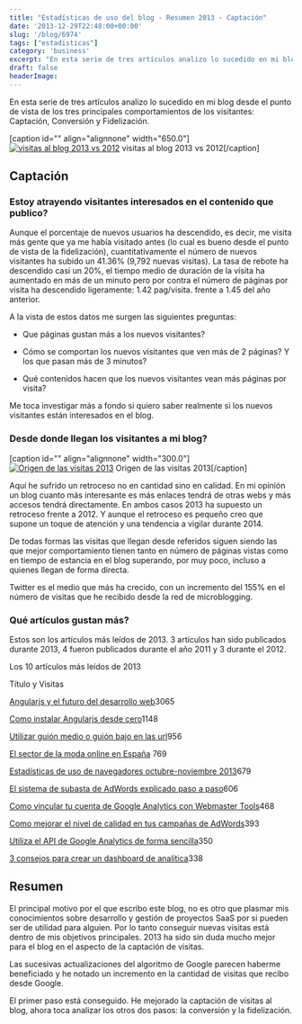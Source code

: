 ```yaml
---
title: "Estadísticas de uso del blog - Resumen 2013 - Captación"
date: '2013-12-29T22:48:00+00:00'
slug: '/blog/6974'
tags: ["estadisticas"]
category: 'business'
excerpt: "En esta serie de tres artículos analizo lo sucedido en mi blog desde el punto de vista de los tres principales comportamientos de los visitantes: Captación, Conversión y Fidelización."
draft: false
headerImage:
---
```

En esta serie de tres artículos analizo lo sucedido en mi blog desde el punto de vista de los tres principales comportamientos de los visitantes: Captación, Conversión y Fidelización.

 [caption id="" align="alignnone" width="650.0"][![visitas al blog 2013 vs 2012](http://static1.squarespace.com/static/5303797ae4b0c6ad9e43f072/5303ce80e4b0400995a883d6/5303cf59e4b0400995a88cc3/1392758856513/visits_2013-650x156.png)](http://static.squarespace.com/static/5303797ae4b0c6ad9e43f072/5303ce80e4b0400995a883d6/5303cf59e4b0400995a88cc0/1392758617514/visits_2013.png?format=original) visitas al blog 2013 vs 2012[/caption]
## Captación

### Estoy atrayendo visitantes interesados en el contenido que publico?

Aunque el porcentaje de nuevos usuarios ha descendido, es decir, me visita más gente que ya me había visitado antes (lo cual es bueno desde el punto de vista de la fidelización), cuantitativamente el número de nuevos visitantes ha subido un 41.36% (9,792 nuevas visitas). La tasa de rebote ha descendido casi un 20%, el tiempo medio de duración de la visita ha aumentado en más de un minuto pero por contra el número de páginas por visita ha descendido ligeramente: 1.42 pag/visita. frente a 1.45 del año anterior.

A la vista de estos datos me surgen las siguientes preguntas:

- Que páginas gustan más a los nuevos visitantes?

- Cómo se comportan los nuevos visitantes que ven más de 2 páginas? Y los que pasan más de 3 minutos?

- Qué contenidos hacen que los nuevos visitantes vean más páginas por visita?

Me toca investigar más a fondo si quiero saber realmente si los nuevos visitantes están interesados en el blog.

### Desde donde llegan los visitantes a mi blog?
 [caption id="" align="alignnone" width="300.0"][![Origen de las visitas 2013](http://static1.squarespace.com/static/5303797ae4b0c6ad9e43f072/5303ce80e4b0400995a883d6/5303cf5ae4b0400995a88cc9/1392758856352/traffic_source-300x232.png)](http://static.squarespace.com/static/5303797ae4b0c6ad9e43f072/5303ce80e4b0400995a883d6/5303cf59e4b0400995a88cc6/1392758617918/traffic_source.png?format=original) Origen de las visitas 2013[/caption]

Aquí he sufrido un retroceso no en cantidad sino en calidad. En mi opinión un blog cuanto más interesante es más enlaces tendrá de otras webs y más accesos tendrá directamente. En ambos casos 2013 ha supuesto un retroceso frente a 2012. Y aunque el retroceso es pequeño creo que supone un toque de atención y una tendencia a vigilar durante 2014.

De todas formas las visitas que llegan desde referidos siguen siendo las que mejor comportamiento tienen tanto en número de páginas vistas como en tiempo de estancia en el blog superando, por muy poco, incluso a quienes llegan de forma directa.

Twitter es el medio que más ha crecido, con un incremento del 155% en el número de visitas que he recibido desde la red de microblogging.

### Qué artículos gustan más?

Estos son los artículos más leídos de 2013. 3 artículos han sido publicados durante 2013, 4 fueron publicados durante el año 2011 y 3 durante el 2012.

Los 10 artículos más leídos de 2013

Título y Visitas

[Angularjs y el futuro del desarrollo web](http://www.alvareznavarro.es/blog/2012/10/angularjs-y-el-futuro-del-desarrollo-web)3065

[Como instalar Angularjs desde cero](http://www.alvareznavarro.es/blog/2013/07/como-instalar-angularjs-desde-cero)1148

[Utilizar guión medio o guión bajo en las url](http://www.alvareznavarro.es/blog/2011/09/utilizar-guion-medio-o-guion-bajo-en-las-url)956

[El sector de la moda online en España](http://www.alvareznavarro.es/blog/2011/10/el-sector-de-la-moda-online-en-espana) 769

[Estadísticas de uso de navegadores octubre-noviembre 2013](http://www.alvareznavarro.es/blog/2013/11/estadisticas-de-uso-de-navegadores-octubre-noviembre-2013)679

[El sistema de subasta de AdWords explicado paso a paso](http://www.alvareznavarro.es/blog/2013/06/el-sistema-de-subasta-de-adwords-explicado-paso-a-paso)606

[Como vincular tu cuenta de Google Analytics con Webmaster Tools](http://www.alvareznavarro.es/blog/2011/10/como-vincular-tu-cuenta-de-google-analytics-con-webmaster-tools)468

[Como mejorar el nivel de calidad en tus campañas de AdWords](http://www.alvareznavarro.es/blog/2011/09/como-mejorar-el-nivel-de-calidad-en-tus-campanas-de-google-adwords)393

[Utiliza el API de Google Analytics de forma sencilla](http://www.alvareznavarro.es/blog/2012/05/utiliza-el-api-de-google-analytics-de-forma-sencill)350

[3 consejos para crear un dashboard de analítica](http://www.alvareznavarro.es/blog/2012/04/3-consejos-para-crear-un-dashboard-de-analitica)338

## Resumen

El principal motivo por el que escribo este blog, no es otro que plasmar mis conocimientos sobre desarrollo y gestión de proyectos SaaS por si pueden ser de utilidad para alguien. Por lo tanto conseguir nuevas visitas está dentro de mis objetivos principales. 2013 ha sido sin duda mucho mejor para el blog en el aspecto de la captación de visitas.

Las sucesivas actualizaciones del algoritmo de Google parecen haberme beneficiado y he notado un incremento en la cantidad de visitas que recibo desde Google.

El primer paso está conseguido. He mejorado la captación de visitas al blog, ahora toca analizar los otros dos pasos: la conversión y la fidelización.
